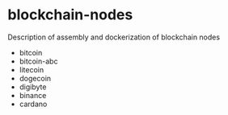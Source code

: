 # blockchain-nodes
Description of assembly and dockerization of blockchain nodes

* bitcoin
* bitcoin-abc
* litecoin
* dogecoin
* digibyte
* binance
* cardano
